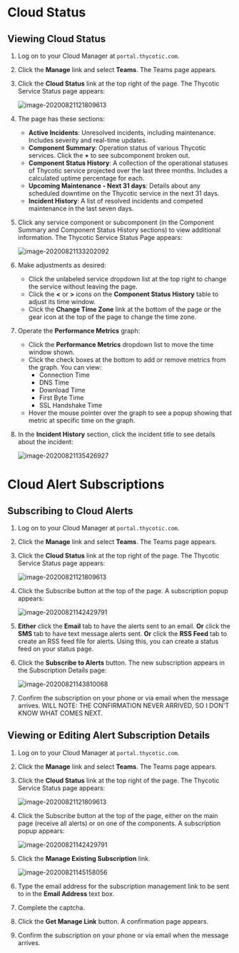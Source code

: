 

[title]: # (Cloud Status)
[tags]: # (status,Cloud Manager)
[priority]: # (1000)

# Cloud Status

## Viewing Cloud Status

1. Log on to your Cloud Manager at `portal.thycotic.com`.

1. Click the **Manage** link and select **Teams**. The Teams page appears.

1. Click the **Cloud Status** link at the top right of the page. The Thycotic Service Status page appears:

   ![image-20200821121809613](images/image-20200821121809613.png)

1. The page has these sections:

   - **Active Incidents**: Unresolved incidents, including maintenance. Includes severity and real-time updates.
   - **Component Summary**: Operation status of various Thycotic services. Click the **+** to see subcomponent broken out.
   - **Component Status History**: A collection of the operational statuses of Thycotic service projected over the last three months. Includes a calculated uptime percentage for each.
   - **Upcoming Maintenance - Next 31 days**: Details about any scheduled downtime on the Thycotic service in the next 31 days.
   - **Incident History**: A list of resolved incidents and competed maintenance in the last seven days.

1. Click any service component or subcomponent (in the Component Summary and Component Status History sections) to view additional information. The Thycotic Service Status Page appears:

   ![image-20200821133202092](images/image-20200821133202092.png)

1. Make adjustments as desired:

   - Click the unlabeled service dropdown list at the top right to change the service without leaving the page.
   - Click the **\<**  or **\>** icons on the **Component Status History** table to adjust its time window.
   - Click the **Change Time Zone** link at the bottom of the page or the gear icon at the top of the page to change the time zone.

1. Operate the **Performance Metrics** graph:

   - Click the **Performance Metrics** dropdown list to move the time window shown.
   - Click the check boxes at the bottom to add or remove metrics from the graph. You can view:
     - Connection Time
     - DNS Time 
     - Download Time
     - First Byte Time
     - SSL Handshake Time
   - Hover the mouse pointer over the graph to see a popup showing that metric at specific time on the graph.

1. In the **Incident History** section, click the incident title to see details about the incident:

   ![image-20200821135426927](images/image-20200821135426927.png)

# Cloud Alert Subscriptions

## Subscribing to Cloud Alerts

1. Log on to your Cloud Manager at `portal.thycotic.com`.

1. Click the **Manage** link and select **Teams**. The Teams page appears.

1. Click the **Cloud Status** link at the top right of the page. The Thycotic Service Status page appears:

   ![image-20200821121809613](images/image-20200821121809613.png)

1. Click the Subscribe button at the top of the page. A subscription popup appears:

   ![image-20200821142429791](images/image-20200821142429791.png)

1. **Either** click the **Email** tab to have the alerts sent to an email.
   **Or** click the **SMS** tab to have text message alerts sent.
   **Or** click the **RSS Feed** tab to create an RSS feed file for alerts. Using this, you can create a status feed on your status page.

1. Click the **Subscribe to Alerts** button. The new subscription appears in the Subscription Details page:

   ![image-20200821143810068](images/image-20200821143810068.png)

1. Confirm the subscription on your phone or via email when the message arrives. WILL NOTE: THE CONFIRMATION NEVER ARRIVED, SO I DON'T KNOW WHAT COMES NEXT.

## Viewing or Editing Alert Subscription Details

1. Log on to your Cloud Manager at `portal.thycotic.com`.

1. Click the **Manage** link and select **Teams**. The Teams page appears.

1. Click the **Cloud Status** link at the top right of the page. The Thycotic Service Status page appears:

   ![image-20200821121809613](images/image-20200821121809613.png)

1. Click the Subscribe button at the top of the page, either on the main page (receive all alerts) or on one of the components. A subscription popup appears:

   ![image-20200821142429791](images/image-20200821142429791.png)

1. Click the **Manage Existing Subscription** link.

   ![image-20200821145158056](images/image-20200821145158056.png)

1. Type the email address for the subscription management link to be sent to in the **Email Address** text box.

1. Complete the captcha.

1. Click the **Get Manage Link** button. A confirmation page appears.

1. Confirm the subscription on your phone or via email when the message arrives. 